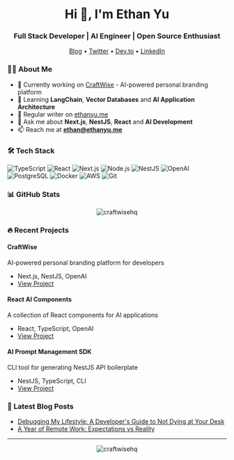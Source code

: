 <h1 align="center">Hi 👋, I'm Ethan Yu</h1>
<h3 align="center">Full Stack Developer | AI Engineer | Open Source Enthusiast</h3>

<p align="center">
  <a href="https://ethanyu.me">Blog</a> •
  <a href="https://twitter.com/ethanyume">Twitter</a> •
  <a href="https://dev.to/ethanyume">Dev.to</a> •
  <a href="https://linkedin.com/in/ethanyume">LinkedIn</a>
</p>

### 👨‍💻 About Me

- 🔭 Currently working on [CraftWise](https://craftwise.tech) - AI-powered personal branding platform
- 🌱 Learning **LangChain**, **Vector Databases** and **AI Application Architecture**
- 📝 Regular writer on [ethanyu.me](https://ethanyu.me)
- 💬 Ask me about **Next.js**, **NestJS**, **React** and **AI Development**
- 📫 Reach me at **ethan@ethanyu.me**

### 🛠️ Tech Stack

![TypeScript](https://img.shields.io/badge/-TypeScript-007ACC?style=flat-square&logo=typescript&logoColor=white)
![React](https://img.shields.io/badge/-React-45b8d8?style=flat-square&logo=react&logoColor=white)
![Next.js](https://img.shields.io/badge/-Next.js-000000?style=flat-square&logo=next.js&logoColor=white)
![Node.js](https://img.shields.io/badge/-Node.js-43853d?style=flat-square&logo=node.js&logoColor=white)
![NestJS](https://img.shields.io/badge/-NestJS-ea2845?style=flat-square&logo=nestjs&logoColor=white)
![OpenAI](https://img.shields.io/badge/-OpenAI-412991?style=flat-square&logo=openai&logoColor=white)
![PostgreSQL](https://img.shields.io/badge/-PostgreSQL-336791?style=flat-square&logo=postgresql&logoColor=white)
![Docker](https://img.shields.io/badge/-Docker-2496ED?style=flat-square&logo=docker&logoColor=white)
![AWS](https://img.shields.io/badge/-AWS-232F3E?style=flat-square&logo=amazon-aws&logoColor=white)
![Git](https://img.shields.io/badge/-Git-F05032?style=flat-square&logo=git&logoColor=white)

### 📊 GitHub Stats

<p align="center">
  <img src="https://github-readme-stats.vercel.app/api?username=craftwisehq&show_icons=true&theme=radical" alt="craftwisehq" />
</p>

### 🔥 Recent Projects

#### CraftWise
AI-powered personal branding platform for developers
- Next.js, NestJS, OpenAI
- [View Project](https://craftwisehq.tech)

#### React AI Components
A collection of React components for AI applications
- React, TypeScript, OpenAI
- [View Project](https://github.com/craftwisehq/react-ai-kit)

#### AI Prompt Management SDK
CLI tool for generating NestJS API boilerplate
- NestJS, TypeScript, CLI
- [View Project](https://github.com/craftwisehq/nestjs-api-generator)

### 📝 Latest Blog Posts
<!-- BLOG-POST-LIST:START -->
- [Debugging My Lifestyle: A Developer's Guide to Not Dying at Your Desk](https://ethanyu.me/blog/debugging-my-lifestyle)
- [A Year of Remote Work: Expectations vs Reality](https://ethanyu.me/blog/remote-work-reality-check)
<!-- BLOG-POST-LIST:END -->

---

<p align="center">
  <img src="https://komarev.com/ghpvc/?username=craftwisehq&label=Profile%20views&color=0e75b6&style=flat" alt="craftwisehq" />
</p>

